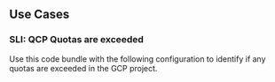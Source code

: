 ## Use Cases

### SLI: QCP Quotas are exceeded
Use this code bundle with the following configuration to identify if any quotas are exceeded in the GCP project. 